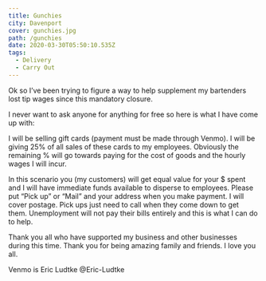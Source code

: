 ```yaml
---
title: Gunchies
city: Davenport
cover: gunchies.jpg
path: /gunchies
date: 2020-03-30T05:50:10.535Z
tags:
  - Delivery
  - Carry Out
---
```

Ok so I’ve been trying to figure a way to help supplement my bartenders lost tip wages since this mandatory closure.

 I never want to ask anyone for anything for free so here is what I have come up with: 

I will be selling gift cards (payment must be made through Venmo). I will be giving 25% of all sales of these cards to my employees. Obviously the remaining % will go towards paying for the cost of goods and the hourly wages I will incur. 

In this scenario you (my customers) will get equal value for your $ spent and I will have immediate funds available to disperse to employees. Please put “Pick up” or “Mail” and your address when you make payment. I will cover postage. Pick ups just need to call when they come down to get them. Unemployment will not pay their bills entirely and this is what I can do to help. 

Thank you all who have supported my business and other businesses during this time. Thank you for being amazing family and friends. I love you all.

Venmo is Eric Ludtke @Eric-Ludtke